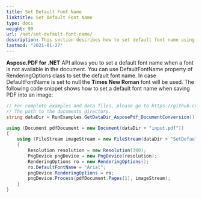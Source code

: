 ```yaml
---
title: Set Default Font Name
linktitle: Set Default Font Name
type: docs
weight: 90
url: /net/set-default-font-name/
description: This section describes how to set default font name using C# library.
lastmod: "2021-01-27"
---
```


**Aspose.PDF for .NET** API allows you to set a default font name when a font is not available in the document. You can use DefaultFontName property of RenderingOptions class to set the default font name. In case DefaultFontName is set to null the **Times New Roman** font will be used. The following code snippet shows how to set a default font name when saving PDF into an image:

```csharp
// For complete examples and data files, please go to https://github.com/aspose-pdf/Aspose.PDF-for-.NET
// The path to the documents directory.
string dataDir = RunExamples.GetDataDir_AsposePdf_DocumentConversion();

using (Document pdfDocument = new Document(dataDir + "input.pdf"))
{
    using (FileStream imageStream = new FileStream(dataDir + "SetDefaultFontName.png", FileMode.Create))
    {
        Resolution resolution = new Resolution(300);
        PngDevice pngDevice = new PngDevice(resolution);
        RenderingOptions ro = new RenderingOptions();
        ro.DefaultFontName = "Arial";
        pngDevice.RenderingOptions = ro;
        pngDevice.Process(pdfDocument.Pages[1], imageStream);
    }
}
```
